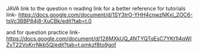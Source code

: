 JAVA link to the question n reading link for a better reference for tutorials 
link- https://docs.google.com/document/d/1SY3trO-YHH4cnwzNKxI_2OC6-tsVc3BBP84j8-XuCBk/edit?tab=t.0

and for question practice 
link-https://docs.google.com/document/d/128MXkUQ_4NTYQTqEsC7YKt1l4qWlZyT22VoKrrNkb5Q/edit?tab=t.pmkzf8to9gof
